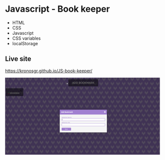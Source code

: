 # Javascript - Book keeper

* HTML
* CSS
* Javascript
* CSS variables
* localStorage


## Live site
https://kronosgr.github.io/JS-book-keeper/

[![Screenshot](screenshot.png)](https://kronosgr.github.io/JS-book-keeper/)